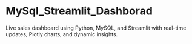 # MySql_Streamlit_Dashborad
Live sales dashboard using Python, MySQL, and Streamlit with real-time updates, Plotly charts, and dynamic insights.
